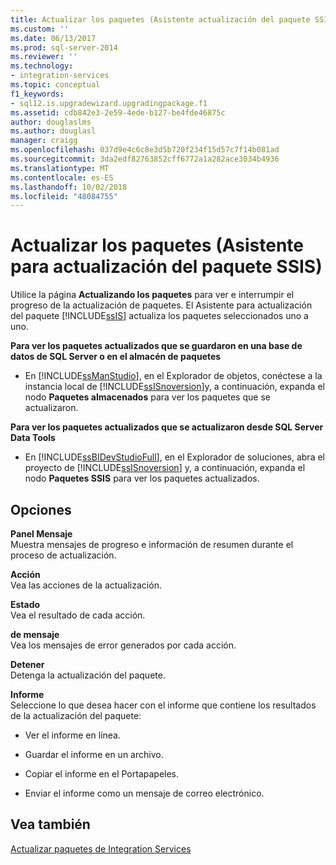 ```yaml
---
title: Actualizar los paquetes (Asistente actualización del paquete SSIS) | Microsoft Docs
ms.custom: ''
ms.date: 06/13/2017
ms.prod: sql-server-2014
ms.reviewer: ''
ms.technology:
- integration-services
ms.topic: conceptual
f1_keywords:
- sql12.is.upgradewizard.upgradingpackage.f1
ms.assetid: cdb842e3-2e59-4ede-b127-be4fde46875c
author: douglaslms
ms.author: douglasl
manager: craigg
ms.openlocfilehash: 037d9e4c6c8e3d5b720f234f15d57c7f14b081ad
ms.sourcegitcommit: 3da2edf82763852cff6772a1a282ace3034b4936
ms.translationtype: MT
ms.contentlocale: es-ES
ms.lasthandoff: 10/02/2018
ms.locfileid: "48084755"
---
```

# <a name="upgrading-the-packages-ssis-package-upgrade-wizard"></a>Actualizar los paquetes (Asistente para actualización del paquete SSIS)
  Utilice la página **Actualizando los paquetes** para ver e interrumpir el progreso de la actualización de paquetes. El Asistente para actualización del paquete [!INCLUDE[ssIS](../includes/ssis-md.md)] actualiza los paquetes seleccionados uno a uno.  
  
 **Para ver los paquetes actualizados que se guardaron en una base de datos de SQL Server o en el almacén de paquetes**  
  
-   En [!INCLUDE[ssManStudio](../includes/ssmanstudio-md.md)], en el Explorador de objetos, conéctese a la instancia local de [!INCLUDE[ssISnoversion](../includes/ssisnoversion-md.md)]y, a continuación, expanda el nodo **Paquetes almacenados** para ver los paquetes que se actualizaron.  
  
 **Para ver los paquetes actualizados que se actualizaron desde SQL Server Data Tools**  
  
-   En [!INCLUDE[ssBIDevStudioFull](../includes/ssbidevstudiofull-md.md)], en el Explorador de soluciones, abra el proyecto de [!INCLUDE[ssISnoversion](../includes/ssisnoversion-md.md)] y, a continuación, expanda el nodo **Paquetes SSIS** para ver los paquetes actualizados.  
  
## <a name="options"></a>Opciones  
 **Panel Mensaje**  
 Muestra mensajes de progreso e información de resumen durante el proceso de actualización.  
  
 **Acción**  
 Vea las acciones de la actualización.  
  
 **Estado**  
 Vea el resultado de cada acción.  
  
 **de mensaje**  
 Vea los mensajes de error generados por cada acción.  
  
 **Detener**  
 Detenga la actualización del paquete.  
  
 **Informe**  
 Seleccione lo que desea hacer con el informe que contiene los resultados de la actualización del paquete:  
  
-   Ver el informe en línea.  
  
-   Guardar el informe en un archivo.  
  
-   Copiar el informe en el Portapapeles.  
  
-   Enviar el informe como un mensaje de correo electrónico.  
  
## <a name="see-also"></a>Vea también  
 [Actualizar paquetes de Integration Services](install-windows/upgrade-integration-services-packages.md)  
  
  

